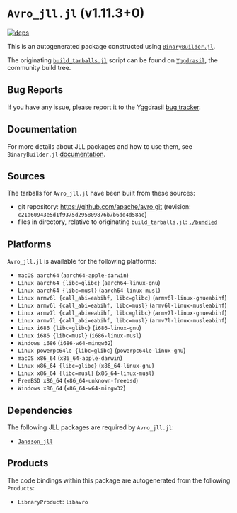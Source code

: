 # `Avro_jll.jl` (v1.11.3+0)

[![deps](https://juliahub.com/docs/Avro_jll/deps.svg)](https://juliahub.com/ui/Packages/Avro_jll/05N36?page=2)

This is an autogenerated package constructed using [`BinaryBuilder.jl`](https://github.com/JuliaPackaging/BinaryBuilder.jl).

The originating [`build_tarballs.jl`](https://github.com/JuliaPackaging/Yggdrasil/blob/549996ab34373002cab49ef9151e9cb70ca18287/A/Avro/build_tarballs.jl) script can be found on [`Yggdrasil`](https://github.com/JuliaPackaging/Yggdrasil/), the community build tree.

## Bug Reports

If you have any issue, please report it to the Yggdrasil [bug tracker](https://github.com/JuliaPackaging/Yggdrasil/issues).

## Documentation

For more details about JLL packages and how to use them, see `BinaryBuilder.jl` [documentation](https://docs.binarybuilder.org/stable/jll/).

## Sources

The tarballs for `Avro_jll.jl` have been built from these sources:

* git repository: https://github.com/apache/avro.git (revision: `c21a60943e5d1f9375d295809876b7b6dd4d58ae`)
* files in directory, relative to originating `build_tarballs.jl`: [`./bundled`](https://github.com/JuliaPackaging/Yggdrasil/tree/549996ab34373002cab49ef9151e9cb70ca18287/A/Avro/bundled)

## Platforms

`Avro_jll.jl` is available for the following platforms:

* `macOS aarch64` (`aarch64-apple-darwin`)
* `Linux aarch64 {libc=glibc}` (`aarch64-linux-gnu`)
* `Linux aarch64 {libc=musl}` (`aarch64-linux-musl`)
* `Linux armv6l {call_abi=eabihf, libc=glibc}` (`armv6l-linux-gnueabihf`)
* `Linux armv6l {call_abi=eabihf, libc=musl}` (`armv6l-linux-musleabihf`)
* `Linux armv7l {call_abi=eabihf, libc=glibc}` (`armv7l-linux-gnueabihf`)
* `Linux armv7l {call_abi=eabihf, libc=musl}` (`armv7l-linux-musleabihf`)
* `Linux i686 {libc=glibc}` (`i686-linux-gnu`)
* `Linux i686 {libc=musl}` (`i686-linux-musl`)
* `Windows i686` (`i686-w64-mingw32`)
* `Linux powerpc64le {libc=glibc}` (`powerpc64le-linux-gnu`)
* `macOS x86_64` (`x86_64-apple-darwin`)
* `Linux x86_64 {libc=glibc}` (`x86_64-linux-gnu`)
* `Linux x86_64 {libc=musl}` (`x86_64-linux-musl`)
* `FreeBSD x86_64` (`x86_64-unknown-freebsd`)
* `Windows x86_64` (`x86_64-w64-mingw32`)

## Dependencies

The following JLL packages are required by `Avro_jll.jl`:

* [`Jansson_jll`](https://github.com/JuliaBinaryWrappers/Jansson_jll.jl)

## Products

The code bindings within this package are autogenerated from the following `Products`:

* `LibraryProduct`: `libavro`
